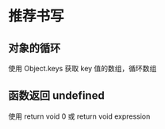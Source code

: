 # 推荐书写

## 对象的循环

使用 Object.keys 获取 key 值的数组，循环数组

## 函数返回 undefined

使用 return void 0 或 return void expression